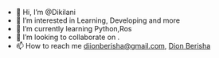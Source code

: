 - 👋 Hi, I’m @Dikilani
- 👀 I’m interested in Learning, Developing and more
- 🌱 I’m currently learning Python,Ros
- 💞️ I’m looking to collaborate on .
- 📫 How to reach me diionberisha@gmail.com, [Dion Berisha](https://www.linkedin.com/in/dion-berisha-7a00b120a/)

<!---
Dikilani/Dikilani is a ✨ special ✨ repository because its `README.md` (this file) appears on your GitHub profile.
You can click the Preview link to take a look at your changes.
--->

